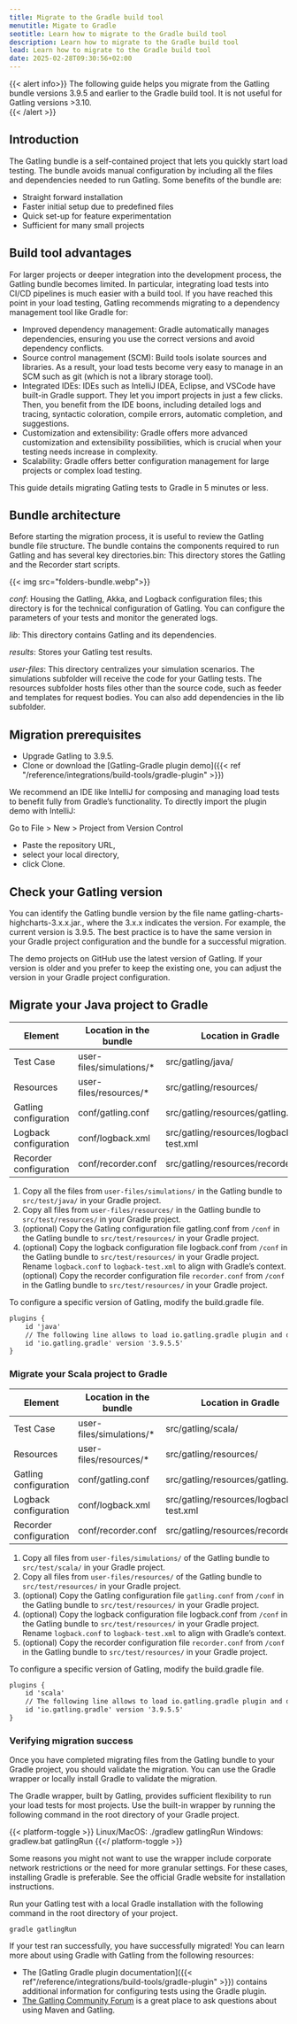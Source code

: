 ```yaml
---
title: Migrate to the Gradle build tool
menutitle: Migate to Gradle
seotitle: Learn how to migrate to the Gradle build tool
description: Learn how to migrate to the Gradle build tool
lead: Learn how to migrate to the Gradle build tool
date: 2025-02-28T09:30:56+02:00
---
```


{{< alert info>}}
The following guide helps you migrate from the Gatling bundle versions 3.9.5 and earlier to the Gradle build tool. It is not useful for Gatling versions >3.10.   
{{< /alert >}}

## Introduction

The Gatling bundle is a self-contained project that lets you quickly start load testing. The bundle avoids manual configuration by including all the files and dependencies needed to run Gatling. Some benefits of the bundle are:

- Straight forward installation
- Faster initial setup due to predefined files
- Quick set-up for feature experimentation
- Sufficient for many small projects

## Build tool advantages

For larger projects or deeper integration into the development process, the Gatling bundle becomes limited. In particular, integrating load tests into CI/CD pipelines is much easier with a build tool. If you have reached this point in your load testing, Gatling recommends migrating to a dependency management tool like Gradle for:

- Improved dependency management: Gradle automatically manages dependencies, ensuring you use the correct versions and avoid dependency conflicts.
- Source control management (SCM): Build tools isolate sources and libraries. As a result, your load tests become very easy to manage in an SCM such as git (which is not a library storage tool).
- Integrated IDEs: IDEs such as IntelliJ IDEA, Eclipse, and VSCode have built-in Gradle support. They let you import projects in just a few clicks. Then, you benefit from the IDE boons, including detailed logs and tracing, syntactic coloration, compile errors, automatic completion, and suggestions.
- Customization and extensibility: Gradle offers more advanced customization and extensibility possibilities, which is crucial when your testing needs increase in complexity.
- Scalability: Gradle offers better configuration management for large projects or complex load testing.

This guide details migrating Gatling tests to Gradle in 5 minutes or less.

## Bundle architecture

Before starting the migration process, it is useful to review the Gatling bundle file structure. The bundle contains the components required to run Gatling and has several key directories.bin: This directory stores the Gatling and the Recorder start scripts.

{{< img src="folders-bundle.webp">}}

_conf_: Housing the Gatling, Akka, and Logback configuration files; this directory is for the technical configuration of Gatling. You can configure the parameters of your tests and monitor the generated logs.

_lib_: This directory contains Gatling and its dependencies.

_results_: Stores your Gatling test results.

_user-files_: This directory centralizes your simulation scenarios. The simulations subfolder will receive the code for your Gatling tests. The resources subfolder hosts files other than the source code, such as feeder and templates for request bodies. You can also add dependencies in the lib subfolder.

## Migration prerequisites

- Upgrade Gatling to 3.9.5.
- Clone or download the [Gatling-Gradle plugin demo]({{< ref "/reference/integrations/build-tools/gradle-plugin" >}})

We recommend an IDE like IntelliJ for composing and managing load tests to benefit fully from Gradle’s functionality. To directly import the plugin demo with IntelliJ:

Go to File > New > Project from Version Control


- Paste the repository URL,
- select your local directory,
- click Clone.

## Check your Gatling version

You can identify the Gatling bundle version by the file name gatling-charts-highcharts-3.x.x.jar., where the 3.x.x indicates the version. For example, the current version is 3.9.5. The best practice is to have the same version in your Gradle project configuration and the bundle for a successful migration.

The demo projects on GitHub use the latest version of Gatling. If your version is older and you prefer to keep the existing one, you can adjust the version in your Gradle project configuration.

## Migrate your Java project to Gradle

| Element                | Location in the bundle   | Location in Gradle                     | Mandatory |
|------------------------|--------------------------|----------------------------------------|-----------|
| Test Case              | user-files/simulations/* | src/gatling/java/                      | Yes       |
| Resources              | user-files/resources/*   | src/gatling/resources/                 | Yes       |
| Gatling configuration  | conf/gatling.conf        | src/gatling/resources/gatling.conf     | No        |
| Logback configuration  | conf/logback.xml         | src/gatling/resources/logback-test.xml | No        |
| Recorder configuration | conf/recorder.conf       | src/gatling/resources/recorder.conf    | No        |

1. Copy all the files from `user-files/simulations/` in the Gatling bundle to `src/test/java/` in your Gradle project.
2. Copy all files from `user-files/resources/` in the Gatling bundle to `src/test/resources/` in your Gradle project.
3. (optional) Copy the Gatling configuration file gatling.conf from `/conf` in the Gatling bundle to `src/test/resources/` in your Gradle project.
4. (optional) Copy the logback configuration file logback.conf from `/conf` in the Gatling bundle to `src/test/resources/` in your Gradle project. Rename `logback.conf` to `logback-test.xml` to align with Gradle’s context.
(optional) Copy the recorder configuration file `recorder.conf` from `/conf` in the Gatling bundle to `src/test/resources/` in your Gradle project.

To configure a specific version of Gatling, modify the build.gradle file.

```xml
plugins {
    id 'java'
    // The following line allows to load io.gatling.gradle plugin and directly apply it
    id 'io.gatling.gradle' version '3.9.5.5'
}
```

### Migrate your Scala project to Gradle

| Element                | Location in the bundle   | Location in Gradle                     | Mandatory |
|------------------------|--------------------------|----------------------------------------|-----------|
| Test Case              | user-files/simulations/* | src/gatling/scala/                     | Yes       |
| Resources              | user-files/resources/*   | src/gatling/resources/                 | Yes       |
| Gatling configuration  | conf/gatling.conf        | src/gatling/resources/gatling.conf     | No        |
| Logback configuration  | conf/logback.xml         | src/gatling/resources/logback-test.xml | No        |
| Recorder configuration | conf/recorder.conf       | src/gatling/resources/recorder.conf    | No        |

1. Copy all files from `user-files/simulations/` of the Gatling bundle to `src/test/scala/` in your Gradle project.
2. Copy all files from `user-files/resources/` of the Gatling bundle to `src/test/resources/` in your Gradle project.
3. (optional) Copy the Gatling configuration file `gatling.conf` from `/conf` in the Gatling bundle to `src/test/resources/` in your Gradle project.
4. (optional) Copy the logback configuration file logback.conf from `/conf` in the Gatling bundle to `src/test/resources/` in your Gradle project. Rename `logback.conf` to `logback-test.xml` to align with Gradle’s context.
5. (optional) Copy the recorder configuration file `recorder.conf` from `/conf` in the Gatling bundle to `src/test/resources/` in your Gradle project.
 
To configure a specific version of Gatling, modify the build.gradle file.

```xml
plugins {
    id 'scala'
    // The following line allows to load io.gatling.gradle plugin and directly apply it
    id 'io.gatling.gradle' version '3.9.5.5'
}
```

### Verifying migration success

Once you have completed migrating files from the Gatling bundle to your Gradle project, you should validate the migration. You can use the Gradle wrapper or locally install Gradle to validate the migration.

The Gradle wrapper, built by Gatling, provides sufficient flexibility to run your load tests for most projects. Use the built-in wrapper by running the following command in the root directory of your Gradle project.

{{< platform-toggle >}}
Linux/MacOS: ./gradlew gatlingRun
Windows: gradlew.bat gatlingRun
{{</ platform-toggle >}}

Some reasons you might not want to use the wrapper include corporate network restrictions or the need for more granular settings. For these cases, installing Gradle is preferable. See the official Gradle website for installation instructions.

Run your Gatling test with a local Gradle installation with the following command in the root directory of your project.

```console
gradle gatlingRun
```

If your test ran successfully, you have successfully migrated! You can learn more about using Gradle with Gatling from the following resources:

- The [Gatling Gradle plugin documentation]({{< ref"/reference/integrations/build-tools/gradle-plugin" >}}) contains additional information for configuring tests using the Gradle plugin.
- [The Gatling Community Forum](https://community.gatling.io/) is a great place to ask questions about using Maven and Gatling.
